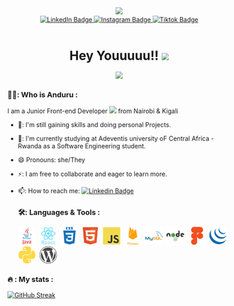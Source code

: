 <div id="header" align="center">
  <img src="https://media.giphy.com/media/v1.Y2lkPTc5MGI3NjExZ2dueDlzOGtjNGJ6Z3BubG1mMmtlNWlhcWlmeTBxdXhsanNhdXVqZCZlcD12MV9pbnRlcm5hbF9naWZfYnlfaWQmY3Q9Zw/L1R1tvI9svkIWwpVYr/giphy.gif" width="100">
</div>

<div id="badges" align="center">
  <a href="https://www.linkedin.com/in/mitchelle-anduru-1b488822b/">
  <img src="https://img.shields.io/badge/LinkedIn-blue?style=for-the-badge&logo=linkedin&logoColor=white" alt="LinkedIn Badge"/>
  </a>
  <a href="https://www.instagram.com/iamanduru?igsh=MXdncnk1cXcwaHhrYg==">
  <img src="https://img.shields.io/badge/Instagram-pink?style=for-the-badge&logo=instagram&logoColor=white" alt="Instagram Badge"/>
  </a>
  <a href="https://www.tiktok.com/@iam.anduru?_t=8jqRgaRnsV3&_r=1">
  <img src="https://img.shields.io/badge/Tiktok-black?style=for-the-badge&logo=tiktok&logoColor=white" alt="Tiktok Badge"/>
  </a>
</div>

<div id="badges" align="center">
  <img src="https://komarev.com/ghpvc/?username=iamanduru&style=flat-square&color=red" alt="" />
</div>

<h1 align="center">
  Hey Youuuuu!!
  <img src="https://media.giphy.com/media/v1.Y2lkPTc5MGI3NjExMXA2YXhud3A3Y3pyMG1xZmExdzRmNm83ZTg2OWh4MmxqdDB6ZGpiZCZlcD12MV9pbnRlcm5hbF9naWZfYnlfaWQmY3Q9cw/hvRJCLFzcasrR4ia7z/giphy.gif" width="30px"/>
</h1>

<div align="center">
  <img src="https://media.giphy.com/media/v1.Y2lkPTc5MGI3NjExdTc3dm12cmVudTBtYWN3ZTYzcWIyNHN6OXVrYXI5dmEwaXgweWhjcCZlcD12MV9pbnRlcm5hbF9naWZfYnlfaWQmY3Q9Zw/dWesBcTLavkZuG35MI/giphy.gif" height="300"/>
</div>

### 👩‍💻: Who is Anduru :
I am a Junior Front-end Developer <img src="https://media.giphy.com/media/WUlplcMpOCEmTGBtBW/giphy.gif" width="30"> from Nairobi & Kigali
- 🔭: I'm still gaining skills and doing personal Projects.
- 🌱: I'm currently studying at Adeventis university oF Central Africa - Rwanda as a Software Engineering student.
- 😄 Pronouns: she/They
- ⚡: I am free to collaborate and eager to learn more.
- 📫: How to reach me: [![Linkedin Badge](https://img.shields.io/badge/-Anduru-blue?style=flat&logo=Linkedin&logoColor=white)](https://www.linkedin.com/in/mitchelle-anduru-1b488822b/)

  ### 🛠️: Languages & Tools :
  <div>
    <img src="https://github.com/devicons/devicon/blob/master/icons/java/java-original-wordmark.svg" title="Java" alt="Java" width="40" height="40"/>&nbsp;
  <img src="https://github.com/devicons/devicon/blob/master/icons/react/react-original-wordmark.svg" title="React" alt="React" width="40" height="40"/>&nbsp;
  <img src="https://github.com/devicons/devicon/blob/master/icons/css3/css3-plain-wordmark.svg"  title="CSS3" alt="CSS" width="40" height="40"/>&nbsp;
  <img src="https://github.com/devicons/devicon/blob/master/icons/html5/html5-original.svg" title="HTML5" alt="HTML" width="40" height="40"/>&nbsp;
  <img src="https://github.com/devicons/devicon/blob/master/icons/javascript/javascript-original.svg" title="JavaScript" alt="JavaScript" width="40" height="40"/>&nbsp; 
  <img src="https://github.com/devicons/devicon/blob/master/icons/firebase/firebase-plain-wordmark.svg" title="Firebase" alt="Firebase" width="40" height="40"/>&nbsp;
  <img src="https://github.com/devicons/devicon/blob/master/icons/mysql/mysql-original-wordmark.svg" title="MySQL"  alt="MySQL" width="40" height="40"/>&nbsp;
  <img src="https://github.com/devicons/devicon/blob/master/icons/nodejs/nodejs-original-wordmark.svg" title="NodeJS" alt="NodeJS" width="40" height="40"/>&nbsp;
    <img src="https://github.com/devicons/devicon/blob/master/icons/figma/figma-plain.svg" title="Figma" alt="Figma" width="40" height="40"/>&nbsp;
    <img src="https://github.com/devicons/devicon/blob/master/icons/jquery/jquery-plain.svg" title="JQuery" alt="JQuery" width="40" height="40"/>&nbsp;
    <img src="https://github.com/devicons/devicon/blob/master/icons/python/python-plain.svg" title="Python" alt="Python" width="40" height="40"/>&nbsp;
    <img src="https://github.com/devicons/devicon/blob/master/icons/wordpress/wordpress-plain.svg" title="Wordpress" alt="Wordpress" width="40" height="40"/>&nbsp;
  
</div>

### 🔥 : My stats : 
[![GitHub Streak](http://github-readme-streak-stats.herokuapp.com?user=iamanduru&theme=dark)](https://git.io/streak-stats) 


<!--
**iamanduru/iamanduru** is a ✨ _special_ ✨ repository because its `README.md` (this file) appears on your GitHub profile.

Here are some ideas to get you started:

- 🔭 I’m currently working on ...
- 🌱 I’m currently learning ...
- 👯 I’m looking to collaborate on ...
- 🤔 I’m looking for help with ...
- 💬 Ask me about ...
- 📫 How to reach me: ...
- 😄 Pronouns: ...
- ⚡ Fun fact: ...
-->
